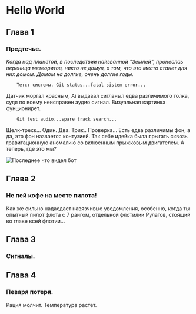 # Hello World
## Глава 1
### Предтечье.
*Когда над планетой, в последствии найзванной "Землей", пронеслаь вереница метеоритов, никто не домул, о том, что это место станет для них домом. Домом на долгие, очень долгие годы.*
```fix
    Тетст системы. Git status...fatal sistem error...
```
Датчик моргал красным, Ai выдавал сигланыл едва различимого толка, судя по всему неисправен аудио сигнал. Визуальная картинка фунционирет.
```fix
    Git test audio...spare track search...
```
Щелк-треск... Один. Два. Трик.. Проверка... Есть едва различимы фон, а да, это фон назвается контузией. Так себе идейка была прыгать сквозь гравитационную аномалию со вклюенным прыжковым двигателем. А теперь, где это мы?


![Последнее что видел бот](https://img.freepik.com/free-photo/digital-world-banner-background-remixed-from-public-domain-by-nasa_53876-124622.jpg?w=1380&t=st=1685715378~exp=1685715978~hmac=ea5466f2ba0d1596e126c20f256f880bdde652a3e0c53aa1b964ab1c3e2bad1d)



## Глава 2
### Не пей кофе на месте пилота!
Как же сильно надаедает навязчивые уведомления, особенно, когда ты опытный пилот флота с 7 рангом, отдельной флотилии Рулагов, стоящий во главе всей флотии...

## Глава 3
### Сигналы.


## Глава 4
### Певаря потеря.
Рация молчит. Температура растет.
